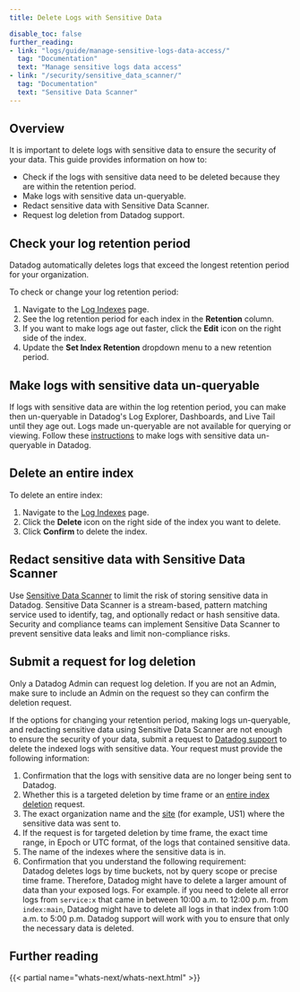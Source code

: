 ```yaml
---
title: Delete Logs with Sensitive Data

disable_toc: false
further_reading:
- link: "logs/guide/manage-sensitive-logs-data-access/"
  tag: "Documentation"
  text: "Manage sensitive logs data access"
- link: "/security/sensitive_data_scanner/"
  tag: "Documentation"
  text: "Sensitive Data Scanner"
---
```


## Overview

It is important to delete logs with sensitive data to ensure the security of your data. This guide provides information on how to:

- Check if the logs with sensitive data need to be deleted because they are within the retention period.
- Make logs with sensitive data un-queryable.
- Redact sensitive data with Sensitive Data Scanner.
- Request log deletion from Datadog support.

## Check your log retention period

Datadog automatically deletes logs that exceed the longest retention period for your organization.

To check or change your log retention period:

1. Navigate to the [Log Indexes][1] page.
1. See the log retention period for each index in the **Retention** column.
1. If you want to make logs age out faster, click the **Edit** icon on the right side of the index.
1. Update the **Set Index Retention** dropdown menu to a new retention period.

## Make logs with sensitive data un-queryable

If logs with sensitive data are within the log retention period, you can make then un-queryable in Datadog's Log Explorer, Dashboards, and Live Tail until they age out. Logs made un-queryable are not available for querying or viewing. Follow these [instructions][2] to make logs with sensitive data un-queryable in Datadog.

## Delete an entire index

To delete an entire index:

1. Navigate to the [Log Indexes][1] page.
1. Click the **Delete** icon on the right side of the index you want to delete.
1. Click **Confirm** to delete the index.

## Redact sensitive data with Sensitive Data Scanner

Use [Sensitive Data Scanner][5] to limit the risk of storing sensitive data in Datadog. Sensitive Data Scanner is a stream-based, pattern matching service used to identify, tag, and optionally redact or hash sensitive data. Security and compliance teams can implement Sensitive Data Scanner to prevent sensitive data leaks and limit non-compliance risks.

## Submit a request for log deletion

<div class="alert alert-danger">
Only a Datadog Admin can request log deletion. If you are not an Admin, make sure to include an Admin on the request so they can confirm the deletion request.
</div>

If the options for changing your retention period, making logs un-queryable, and redacting sensitive data using Sensitive Data Scanner are not enough to ensure the security of your data, submit a request to [Datadog support][3] to delete the indexed logs with sensitive data. Your request must provide the following information:

1. Confirmation that the logs with sensitive data are no longer being sent to Datadog.
1. Whether this is a targeted deletion by time frame or an [entire index deletion](#delete-an-entire-index) request.
1. The exact organization name and the [site][4] (for example, US1) where the sensitive data was sent to.
1. If the request is for targeted deletion by time frame, the exact time range, in Epoch or UTC format, of the logs that contained sensitive data.
1. The name of the indexes where the sensitive data is in.
1. Confirmation that you understand the following requirement:
   <div class="alert alert-warning">
   Datadog deletes logs by time buckets, not by query scope or precise time frame. Therefore, Datadog might have to delete a larger amount of data than your exposed logs. For example. if you need to delete all error logs from <code>service:x</code> that came in between 10:00 a.m. to 12:00 p.m. from <code>index:main</code>, Datadog might have to delete all logs in that index from 1:00 a.m. to 5:00 p.m. Datadog support will work with you to ensure that only the necessary data is deleted.
   </div>

## Further reading

{{< partial name="whats-next/whats-next.html" >}}

[1]: https://app.datadoghq.com/logs/pipelines/indexes
[2]: /logs/guide/manage-sensitive-logs-data-access/#make-sensitive-logs-un-queryable-in-datadog-until-they-age-out
[3]: /help/
[4]: /getting_started/site/
[5]: https://www.datadoghq.com/product/sensitive-data-scanner/
